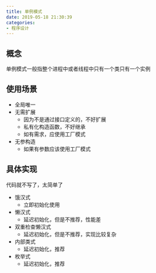 ```yaml
---
title: 单例模式
date: 2019-05-18 21:30:39
categories:
- 程序设计
---
```


## 概念
单例模式一般指整个进程中或者线程中只有一个类只有一个实例

## 使用场景
- 全局唯一
- 无需扩展
  - 因为不是通过接口定义的，不好扩展
  - 私有化构造函数，不好继承
  - 如有需求，应使用工厂模式
- 无参构造
  - 如果有参数应该使用工厂模式

## 具体实现
代码就不写了，太简单了
- 饿汉式
  - 立即初始化使用
- 懒汉式
  - 延迟初始化，但是不推荐，性能差
- 双重检查懒汉式
  - 延迟初始化，但是不推荐，实现比较复杂
- 内部类式
  - 延迟初始化，推荐
- 枚举式
  - 延迟初始化，推荐

